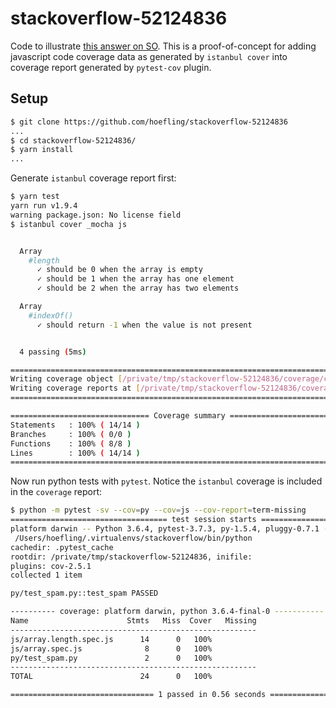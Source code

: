 # stackoverflow-52124836
Code to illustrate [this answer on SO](https://stackoverflow.com/a/52239754/2650249). This is a proof-of-concept for adding javascript code coverage data as generated by `istanbul cover` into coverage report generated by `pytest-cov` plugin.

## Setup

```sh
$ git clone https://github.com/hoefling/stackoverflow-52124836
...
$ cd stackoverflow-52124836/
$ yarn install
...
```
Generate `istanbul` coverage report first:

```sh
$ yarn test
yarn run v1.9.4
warning package.json: No license field
$ istanbul cover _mocha js


  Array
    #length
      ✓ should be 0 when the array is empty
      ✓ should be 1 when the array has one element
      ✓ should be 2 when the array has two elements

  Array
    #indexOf()
      ✓ should return -1 when the value is not present


  4 passing (5ms)

=============================================================================
Writing coverage object [/private/tmp/stackoverflow-52124836/coverage/coverage.json]
Writing coverage reports at [/private/tmp/stackoverflow-52124836/coverage]
=============================================================================

=============================== Coverage summary ===============================
Statements   : 100% ( 14/14 )
Branches     : 100% ( 0/0 )
Functions    : 100% ( 8/8 )
Lines        : 100% ( 14/14 )
================================================================================
```

Now run python tests with `pytest`. Notice the `istanbul` coverage is included in the `coverage` report:

```sh
$ python -m pytest -sv --cov=py --cov=js --cov-report=term-missing
=================================== test session starts ===================================
platform darwin -- Python 3.6.4, pytest-3.7.3, py-1.5.4, pluggy-0.7.1 --
 /Users/hoefling/.virtualenvs/stackoverflow/bin/python
cachedir: .pytest_cache
rootdir: /private/tmp/stackoverflow-52124836, inifile:
plugins: cov-2.5.1
collected 1 item

py/test_spam.py::test_spam PASSED

---------- coverage: platform darwin, python 3.6.4-final-0 -----------
Name                      Stmts   Miss  Cover   Missing
-------------------------------------------------------
js/array.length.spec.js      14      0   100%
js/array.spec.js              8      0   100%
py/test_spam.py               2      0   100%
-------------------------------------------------------
TOTAL                        24      0   100%

================================ 1 passed in 0.56 seconds =================================
```
